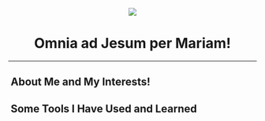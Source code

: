 <p align="center">
  <img src="https://capsule-render.vercel.app/api?type=waving&height=115&color=gradient&text=Joshua%20Fouch's%20GitHub!&textBg=false&animation=fadeIn&stroke=00000&section=header&descAlign=39&descAlignY=59&strokeWidth=2&fontAlign=50&fontAlignY=43&fontSize=60"/>
</p>

<h1 align="center">
  Omnia ad Jesum per Mariam!
</h1>

---
<!--add links-->

<!--about me-->
<h2>&nbsp;About Me and My Interests!</h2>

<!--skills and tech stack-->
<h2> &nbsp;Some Tools I Have Used and Learned</h2>
